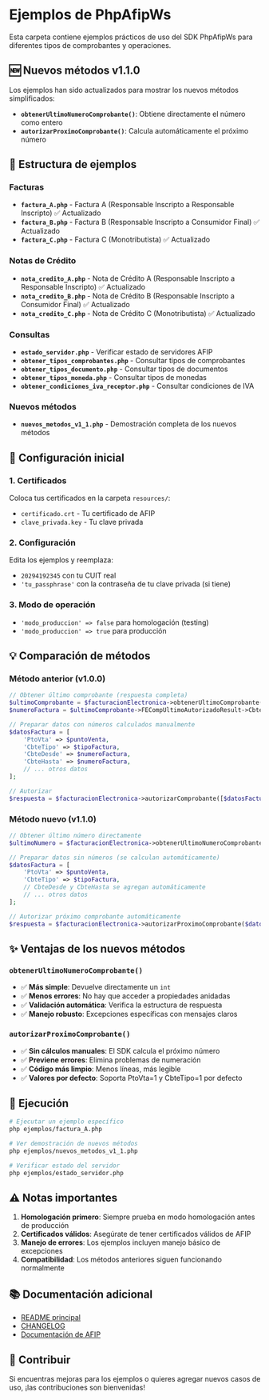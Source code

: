 # Ejemplos de PhpAfipWs

Esta carpeta contiene ejemplos prácticos de uso del SDK PhpAfipWs para diferentes tipos de comprobantes y operaciones.

## 🆕 Nuevos métodos v1.1.0

Los ejemplos han sido actualizados para mostrar los nuevos métodos simplificados:

-   **`obtenerUltimoNumeroComprobante()`**: Obtiene directamente el número como entero
-   **`autorizarProximoComprobante()`**: Calcula automáticamente el próximo número

## 📁 Estructura de ejemplos

### Facturas

-   **`factura_A.php`** - Factura A (Responsable Inscripto a Responsable Inscripto) ✅ Actualizado
-   **`factura_B.php`** - Factura B (Responsable Inscripto a Consumidor Final) ✅ Actualizado
-   **`factura_C.php`** - Factura C (Monotributista) ✅ Actualizado

### Notas de Crédito

-   **`nota_credito_A.php`** - Nota de Crédito A (Responsable Inscripto a Responsable Inscripto) ✅ Actualizado
-   **`nota_credito_B.php`** - Nota de Crédito B (Responsable Inscripto a Consumidor Final) ✅ Actualizado
-   **`nota_credito_C.php`** - Nota de Crédito C (Monotributista) ✅ Actualizado

### Consultas

-   **`estado_servidor.php`** - Verificar estado de servidores AFIP
-   **`obtener_tipos_comprobantes.php`** - Consultar tipos de comprobantes
-   **`obtener_tipos_documento.php`** - Consultar tipos de documentos
-   **`obtener_tipos_moneda.php`** - Consultar tipos de monedas
-   **`obtener_condiciones_iva_receptor.php`** - Consultar condiciones de IVA

### Nuevos métodos

-   **`nuevos_metodos_v1_1.php`** - Demostración completa de los nuevos métodos

## 🚀 Configuración inicial

### 1. Certificados

Coloca tus certificados en la carpeta `resources/`:

-   `certificado.crt` - Tu certificado de AFIP
-   `clave_privada.key` - Tu clave privada

### 2. Configuración

Edita los ejemplos y reemplaza:

-   `20294192345` con tu CUIT real
-   `'tu_passphrase'` con la contraseña de tu clave privada (si tiene)

### 3. Modo de operación

-   `'modo_produccion' => false` para homologación (testing)
-   `'modo_produccion' => true` para producción

## 💡 Comparación de métodos

### Método anterior (v1.0.0)

```php
// Obtener último comprobante (respuesta completa)
$ultimoComprobante = $facturacionElectronica->obtenerUltimoComprobante($puntoVenta, $tipoFactura);
$numeroFactura = $ultimoComprobante->FECompUltimoAutorizadoResult->CbteNro + 1;

// Preparar datos con números calculados manualmente
$datosFactura = [
    'PtoVta' => $puntoVenta,
    'CbteTipo' => $tipoFactura,
    'CbteDesde' => $numeroFactura,
    'CbteHasta' => $numeroFactura,
    // ... otros datos
];

// Autorizar
$respuesta = $facturacionElectronica->autorizarComprobante([$datosFactura]);
```

### Método nuevo (v1.1.0)

```php
// Obtener último número directamente
$ultimoNumero = $facturacionElectronica->obtenerUltimoNumeroComprobante($puntoVenta, $tipoFactura);

// Preparar datos sin números (se calculan automáticamente)
$datosFactura = [
    'PtoVta' => $puntoVenta,
    'CbteTipo' => $tipoFactura,
    // CbteDesde y CbteHasta se agregan automáticamente
    // ... otros datos
];

// Autorizar próximo comprobante automáticamente
$respuesta = $facturacionElectronica->autorizarProximoComprobante($datosFactura);
```

## ✨ Ventajas de los nuevos métodos

### `obtenerUltimoNumeroComprobante()`

-   ✅ **Más simple**: Devuelve directamente un `int`
-   ✅ **Menos errores**: No hay que acceder a propiedades anidadas
-   ✅ **Validación automática**: Verifica la estructura de respuesta
-   ✅ **Manejo robusto**: Excepciones específicas con mensajes claros

### `autorizarProximoComprobante()`

-   ✅ **Sin cálculos manuales**: El SDK calcula el próximo número
-   ✅ **Previene errores**: Elimina problemas de numeración
-   ✅ **Código más limpio**: Menos líneas, más legible
-   ✅ **Valores por defecto**: Soporta PtoVta=1 y CbteTipo=1 por defecto

## 🔧 Ejecución

```bash
# Ejecutar un ejemplo específico
php ejemplos/factura_A.php

# Ver demostración de nuevos métodos
php ejemplos/nuevos_metodos_v1_1.php

# Verificar estado del servidor
php ejemplos/estado_servidor.php
```

## ⚠️ Notas importantes

1. **Homologación primero**: Siempre prueba en modo homologación antes de producción
2. **Certificados válidos**: Asegúrate de tener certificados válidos de AFIP
3. **Manejo de errores**: Los ejemplos incluyen manejo básico de excepciones
4. **Compatibilidad**: Los métodos anteriores siguen funcionando normalmente

## 📚 Documentación adicional

-   [README principal](../README.md)
-   [CHANGELOG](../CHANGELOG.md)
-   [Documentación de AFIP](https://www.afip.gob.ar/ws/)

## 🤝 Contribuir

Si encuentras mejoras para los ejemplos o quieres agregar nuevos casos de uso, ¡las contribuciones son bienvenidas!
